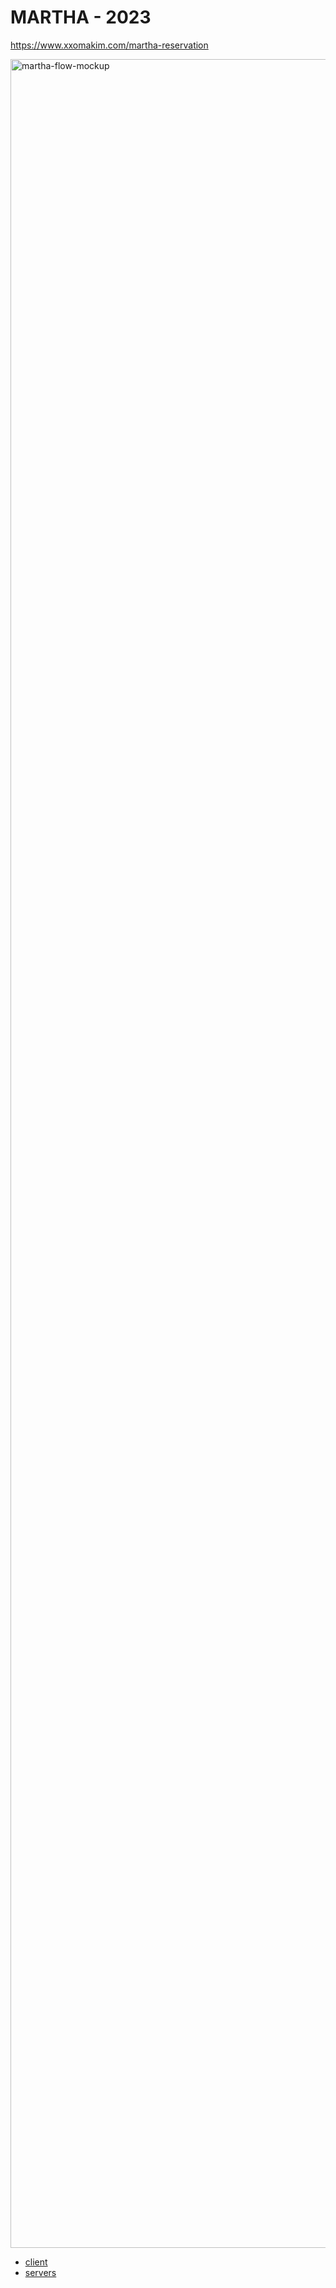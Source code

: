 # MARTHA - 2023

https://www.xxomakim.com/martha-reservation

<img width="3502" alt="martha-flow-mockup" src="https://github.com/zuzokim/martha-2023/assets/54028005/aa8b79b8-94d3-4a80-a4cd-d300243af387">

- [client](https://github.com/zuzokim/martha-2023/blob/main/client)
- [servers](https://github.com/zuzokim/martha-2023/tree/main/servers)
